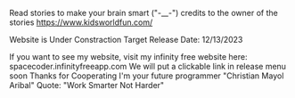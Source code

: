 Read stories to make your brain smart ("-__-")
credits to the owner of the stories https://www.kidsworldfun.com/

Website is Under Constraction
Target Release Date: 12/13/2023

If you want to see my website, visit my infinity free website here: spacecoder.infinityfreeapp.com
We will put a clickable link in release menu soon
Thanks for Cooperating
I'm your future programmer "Christian Mayol Aribal"
Quote: "Work Smarter Not Harder"